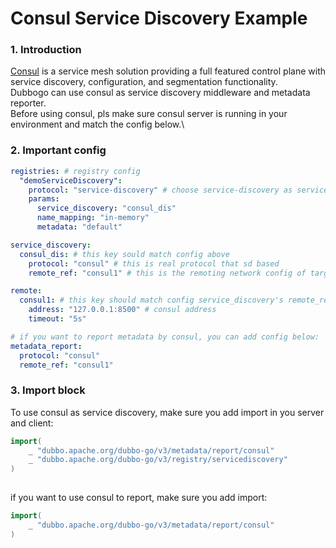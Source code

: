 # Consul Service Discovery Example
### 1. Introduction
[Consul](https://www.consul.io/docs/intro) is a service mesh solution providing a full featured control plane with service discovery, configuration, and segmentation functionality.\
Dubbogo can use consul as service discovery middleware and metadata reporter. \
Before using consul, pls make sure consul server is running in your environment and match the config below.\

### 2. Important config
```yaml
registries: # registry config
  "demoServiceDiscovery": 
    protocol: "service-discovery" # choose service-discovery as service registry config protocol
    params:
      service_discovery: "consul_dis"
      name_mapping: "in-memory"
      metadata: "default"

service_discovery:
  consul_dis: # this key sould match config above
    protocol: "consul" # this is real protocol that sd based
    remote_ref: "consul1" # this is the remoting network config of target protocol

remote: 
  consul1: # this key should match config service_discovery's remote_ref
    address: "127.0.0.1:8500" # consul address
    timeout: "5s" 

# if you want to report metadata by consul, you can add config below:
metadata_report:
  protocol: "consul"
  remote_ref: "consul1"
```
### 3. Import block
To use consul as service discovery, make sure you add import in you server and client:
```go
import(
    _ "dubbo.apache.org/dubbo-go/v3/metadata/report/consul"
    _ "dubbo.apache.org/dubbo-go/v3/registry/servicediscovery"
)
	
```

if you want to use consul to report, make sure you add import:
```go
import(
    _ "dubbo.apache.org/dubbo-go/v3/metadata/report/consul"
)
```